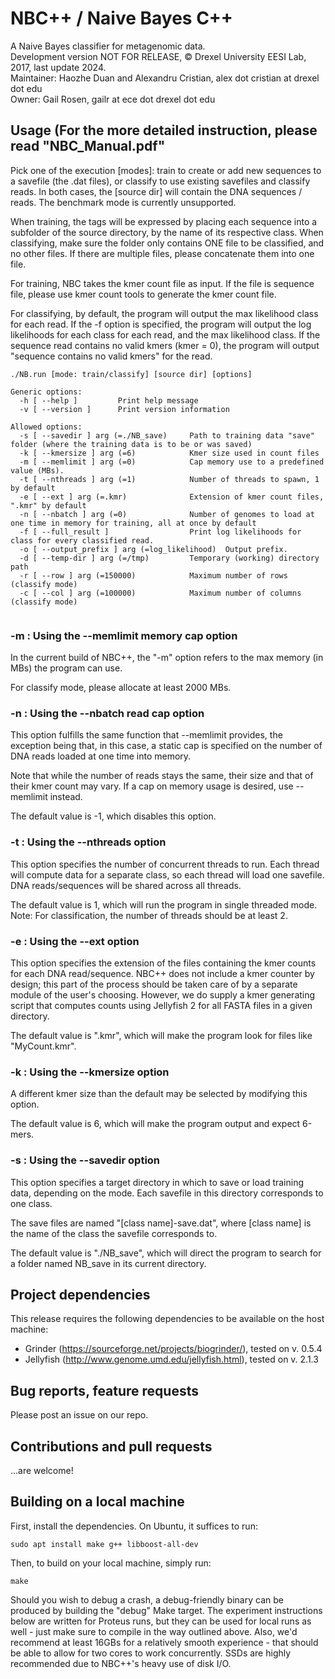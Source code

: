 # NBC++ / Naive Bayes C++
A Naive Bayes classifier for metagenomic data.  
Development version NOT FOR RELEASE, © Drexel University EESI Lab, 2017, last update 2024.  
Maintainer: Haozhe Duan and Alexandru Cristian, alex dot cristian at drexel dot edu  
Owner: Gail Rosen, gailr at ece dot drexel dot edu  

## Usage (For the more detailed instruction, please read "NBC_Manual.pdf"
Pick one of the execution [modes]: train to create or add new sequences to a savefile (the .dat files), or classify to use existing savefiles and classify reads. In both cases, the [source dir] will contain the DNA sequences / reads. The benchmark mode is currently unsupported.

When training, the tags will be expressed by placing each sequence into a subfolder of the source directory, by the name of its respective class. When classifying, make sure the folder only contains ONE file to be classified, and no other files. If there are multiple files, please concatenate them into one file.

For training, NBC takes the kmer count file as input. If the file is sequence file, please use kmer count tools to generate the kmer count file.

For classifying, by default, the program will output the max likelihood class for each read. If the -f option is specified, the program will output the log likelihoods for each class for each read, and the max likelihood class. If the sequence read contains no valid kmers (kmer = 0), the program will output "sequence contains no valid kmers" for the read.

```
./NB.run [mode: train/classify] [source dir] [options]

Generic options:
  -h [ --help ]         Print help message
  -v [ --version ]      Print version information

Allowed options:
  -s [ --savedir ] arg (=./NB_save)     Path to training data "save" folder (where the training data is to be or was saved)
  -k [ --kmersize ] arg (=6)            Kmer size used in count files
  -m [ --memlimit ] arg (=0)            Cap memory use to a predefined value (MBs).
  -t [ --nthreads ] arg (=1)            Number of threads to spawn, 1 by default
  -e [ --ext ] arg (=.kmr)              Extension of kmer count files, ".kmr" by default
  -n [ --nbatch ] arg (=0)              Number of genomes to load at one time in memory for training, all at once by default
  -f [ --full_result ]                  Print log likelihoods for class for every classified read.
  -o [ --output_prefix ] arg (=log_likelihood)  Output prefix.
  -d [ --temp-dir ] arg (=/tmp)         Temporary (working) directory path
  -r [ --row ] arg (=150000)            Maximum number of rows (classify mode)
  -c [ --col ] arg (=100000)            Maximum number of columns (classify mode)


```

### -m : Using the --memlimit memory cap option
In the current build of NBC++, the "-m" option refers to the max memory (in MBs) the program can use.

For classify mode, please allocate at least 2000 MBs.

### -n : Using the --nbatch read cap option
This option fulfills the same function that --memlimit provides, the exception being that, in this case, a static cap is specified on the number of DNA reads loaded at one time into memory.

Note that while the number of reads stays the same, their size and that of their kmer count may vary. If a cap on memory usage is desired, use --memlimit instead.

The default value is -1, which disables this option.

### -t : Using the --nthreads option
This option specifies the number of concurrent threads to run. Each thread will compute data for a separate class, so each thread will load one savefile. DNA reads/sequences will be shared across all threads.

The default value is 1, which will run the program in single threaded mode.
Note: For classification, the number of threads should be at least 2.

### -e : Using the --ext option
This option specifies the extension of the files containing the kmer counts for each DNA read/sequence. NBC++ does not include a kmer counter by design; this part of the process should be taken care of by a separate module of the user's choosing. However, we do supply a kmer generating script that computes counts using Jellyfish 2 for all FASTA files in a given directory.

The default value is ".kmr", which will make the program look for files like "MyCount.kmr".

### -k : Using the --kmersize option
A different kmer size than the default may be selected by modifying this option.

The default value is 6, which will make the program output and expect 6-mers.

### -s : Using the --savedir option
This option specifies a target directory in which to save or load training data, depending on the mode. Each savefile in this directory corresponds to one class.

The save files are named "[class name]-save.dat", where [class name] is the name of the class the savefile corresponds to.

The default value is "./NB_save", which will direct the program to search for a folder named NB_save in its current directory.

## Project dependencies
This release requires the following dependencies to be available on the host machine:
- Grinder (https://sourceforge.net/projects/biogrinder/), tested on v. 0.5.4
- Jellyfish (http://www.genome.umd.edu/jellyfish.html), tested on v. 2.1.3

## Bug reports, feature requests
Please post an issue on our repo.

## Contributions and pull requests
...are welcome!

## Building on a local machine
First, install the dependencies. On Ubuntu, it suffices to run:
```
sudo apt install make g++ libboost-all-dev
```

Then, to build on your local machine, simply run:
```
make
```
Should you wish to debug a crash, a debug-friendly binary can be produced by building the "debug" Make target.
The experiment instructions below are written for Proteus runs, but they can be used for local runs as well - just make sure to compile in the way outlined above. Also, we'd recommend at least 16GBs for a relatively smooth experience - that should be able to allow for two cores to work concurrently. SSDs are highly recommended due to NBC++'s heavy use of disk I/O.
